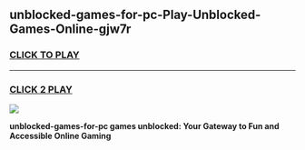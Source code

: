 
## unblocked-games-for-pc-Play-Unblocked-Games-Online-gjw7r
<h3>
<a href="https://premium76.site?title=unblocked-games-for-pc&ref=25A">CLICK TO PLAY</a></h3>
<hr>

<h3>
<a href="https://premium76.site?title=unblocked-games-for-pc&ref=25A">CLICK 2 PLAY</a>
  
</h3>

<a href="https://premium76.site?title=unblocked-games-for-pc&ref=25A"><img src="https://clearcache.store/games.png"></a>


**unblocked-games-for-pc games unblocked: Your Gateway to Fun and Accessible Online Gaming**
